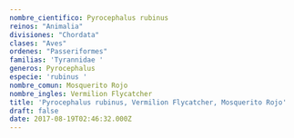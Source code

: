 ```yaml
---
nombre_cientifico: Pyrocephalus rubinus
reinos: "Animalia"
divisiones: "Chordata"
clases: "Aves"
ordenes: "Passeriformes"
familias: 'Tyrannidae '
generos: Pyrocephalus
especie: 'rubinus '
nombre_comun: Mosquerito Rojo
nombre_ingles: Vermilion Flycatcher
title: 'Pyrocephalus rubinus, Vermilion Flycatcher, Mosquerito Rojo'
draft: false
date: 2017-08-19T02:46:32.000Z
---
```


